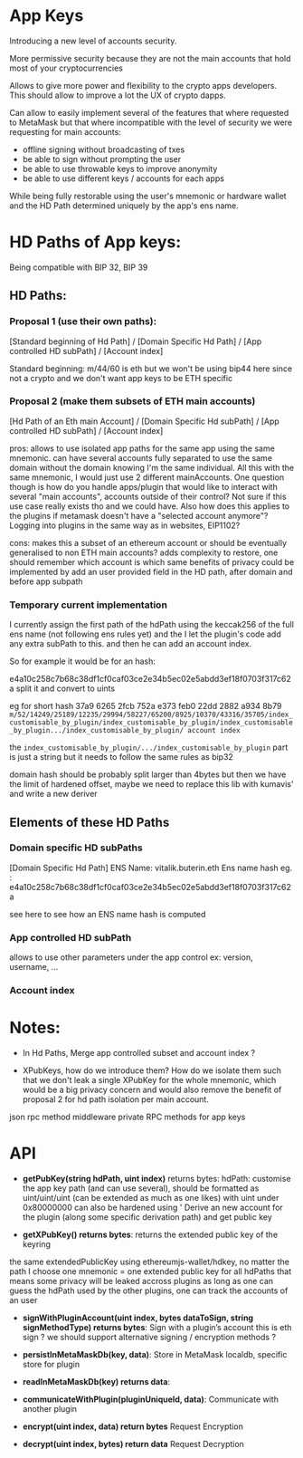 # App Keys

Introducing a new level of accounts security.

More permissive security because they are not the main accounts that hold most of your cryptocurrencies

Allows to give more power and flexibility to the crypto apps developers. This should allow to improve a lot the UX of crypto dapps.

Can allow to easily implement several of the features that where requested to MetaMask but that where incompatible with the level of security we were requesting for main accounts:
* offline signing without broadcasting of txes
* be able to sign without prompting the user
* be able to use throwable keys to improve anonymity
* be able to use different keys / accounts for each apps

While being fully restorable using the user's mnemonic or hardware wallet and the HD Path determined uniquely by the app's ens name.

# HD Paths of App keys:

Being compatible with BIP 32, BIP 39

## HD Paths:
### Proposal 1 (use their own paths):

[Standard beginning of Hd Path] / [Domain Specific Hd Path] / [App controlled HD subPath] / [Account index]


Standard beginning:
m/44/60 is eth
but we won't be using bip44 here since not a crypto
and we don't want app keys to be ETH specific

### Proposal 2 (make them subsets of ETH main accounts)
[Hd Path of an Eth main Account] / [Domain Specific Hd subPath] / [App controlled HD subPath] / [Account index]

pros:
allows to use isolated app paths for the same app using the same mnemonic.
can have several accounts fully separated to use the same domain without the domain knowing I'm the same individual. All this with the same mnemonic, I would just use 2 different mainAccounts.
One question though is how do you handle apps/plugin that would like to interact with several "main accounts", accounts outside of their control? Not sure if this use case really exists tho and we could have.
Also how does this applies to the plugins if metamask doesn't have a "selected account anymore"? Logging into plugins in the same way as in websites, EIP1102?

cons: 
makes this a subset of an ethereum account or should be eventually generalised to non ETH main accounts?
adds complexity to restore, one should remember which account is which
same benefits of privacy could be implemented by add an user provided field in the HD path, after domain and before app subpath

### Temporary current implementation
I currently assign the first path of the hdPath using the keccak256 of the full ens name (not following ens rules yet) and the I let the plugin's code add any extra subPath to this. and then he can add an account index.


So for example it would be for an hash:

e4a10c258c7b68c38df1cf0caf03ce2e34b5ec02e5abdd3ef18f0703f317c62a
split it and convert to uints

eg for short hash
37a9 6265 2fcb 752a e373 feb0 22dd 2882 a934 8b79
`m/52/14249/25189/12235/29994/58227/65200/8925/10370/43316/35705/index_customisable_by_plugin/index_customisable_by_plugin/index_customisable_by_plugin.../index_customisable_by_plugin/ account index`

the `index_customisable_by_plugin/.../index_customisable_by_plugin` part is just a string but it needs to follow the same rules as bip32

domain hash should be probably split larger than 4bytes but then we have the limit of hardened offset, maybe we need to replace this lib with kumavis' and write a new deriver


## Elements of these HD Paths
### Domain specific HD subPaths

[Domain Specific Hd Path]
ENS Name: vitalik.buterin.eth
Ens name hash eg. : 
e4a10c258c7b68c38df1cf0caf03ce2e34b5ec02e5abdd3ef18f0703f317c62a

see here to see how an ENS name hash is computed

### App controlled HD subPath

allows to use other parameters under the app control
ex: version, username, ...

### Account index

# Notes:
- In Hd Paths, Merge app controlled subset and account index ?


- XPubKeys, how do we introduce them? How do we isolate them such that we don't leak a single XPubKey for the whole mnemonic, which would be a big privacy concern and would also remove the benefit of proposal 2 for hd path isolation per main account.


json rpc method middleware
private RPC methods for app keys

# API


* **getPubKey(string hdPath, uint index)** returns bytes:
hdPath: customise the app key path (and can use several), should be formatted as uint/uint/uint (can be extended as much as one likes)
with uint under 0x80000000
can also be hardened using '
Derive an new account for the plugin (along some specific derivation path) and get public key


* **getXPubKey() returns bytes**:
returns the extended public key of the keyring

the same extendedPublicKey using ethereumjs-wallet/hdkey, no matter the path I choose
one mnemonic = one extended public key for all hdPaths
that means some privacy will be leaked accross plugins
as long as one can guess the hdPath used by the other plugins, one can track the accounts of an user

* **signWithPluginAccount(uint index, bytes dataToSign, string signMethodType) returns bytes**:
Sign with a plugin’s account
this is eth sign ? we should support alternative signing / encryption methods ?


* **persistInMetaMaskDb(key, data)**:
Store in MetaMask localdb, specific store for plugin

* **readInMetaMaskDb(key) returns data**:

* **communicateWithPlugin(pluginUniqueId, data)**:
Communicate with another plugin

* **encrypt(uint index, data) return bytes**
Request Encryption

* **decrypt(uint index, bytes) return data**
Request Decryption

